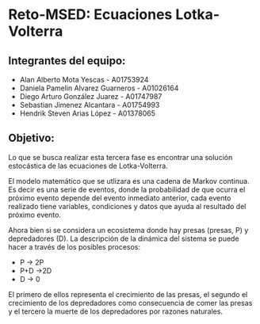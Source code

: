 
# Reto-MSED: Ecuaciones Lotka-Volterra

## Integrantes del equipo: 

- Alan Alberto Mota Yescas - A01753924  
- Daniela Pamelin Alvarez Guarneros - A01026164  
- Diego Arturo González Juarez - A01747987  
- Sebastian Jimenez Alcantara - A01754993  
- Hendrik Steven Arias López - A01378065  

## Objetivo: 

Lo que se busca realizar esta tercera fase es encontrar una solución estocástica de las ecuaciones de Lotka-Volterra.  

El modelo matemático que se utlizara es una cadena de Markov continua. Es decir es una serie de eventos, donde la probabilidad de que ocurra el próximo evento depende del evento inmediato anterior, cada evento realizado tiene variables, condiciones y datos que ayuda al resultado del próximo evento.  

Ahora bien si se considera un ecosistema donde hay presas (presas, P) y depredadores (D). La descripción de la dinámica del sistema se puede hacer a través de los posibles procesos:  

- P → 2P  
- P+D →2D  
- D → 0  

El primero de ellos representa el crecimiento de las presas, el segundo el crecimiento de los depredadores como consecuencia de comer las presas y el tercero la muerte de los depredadores por razones naturales.

